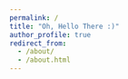 ```yaml
---
permalink: /
title: "Oh, Hello There :)"
author_profile: true
redirect_from: 
  - /about/
  - /about.html
---
```


 
<span id="welcome"></span>
<script src="/assets/js/random_welcome.js"></script>
